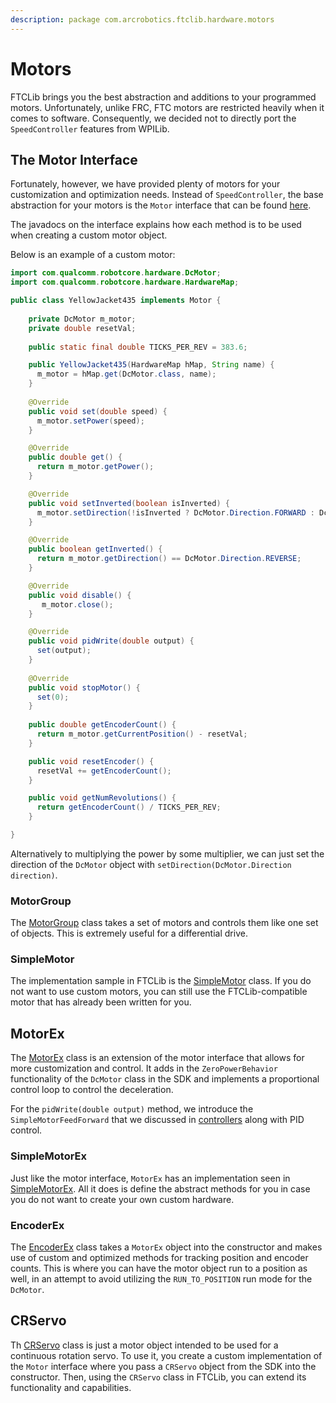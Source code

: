 ```yaml
---
description: package com.arcrobotics.ftclib.hardware.motors
---
```


# Motors

FTCLib brings you the best abstraction and additions to your programmed motors. Unfortunately, unlike FRC, FTC motors are restricted heavily when it comes to software. Consequently, we decided not to directly port the `SpeedController` features from WPILib.

## The Motor Interface

Fortunately, however, we have provided plenty of motors for your customization and optimization needs. Instead of `SpeedController`, the base abstraction for your motors is the `Motor` interface that can be found [here](https://github.com/FTCLib/FTCLib/blob/dev/FtcLib/src/main/java/com/arcrobotics/ftclib/hardware/motors/Motor.java).

The javadocs on the interface explains how each method is to be used when creating a custom motor object.

Below is an example of a custom motor:

```java
import com.qualcomm.robotcore.hardware.DcMotor;
import com.qualcomm.robotcore.hardware.HardwareMap;

public class YellowJacket435 implements Motor {
  
    private DcMotor m_motor;
    private double resetVal;
    
    public static final double TICKS_PER_REV = 383.6;

    public YellowJacket435(HardwareMap hMap, String name) {
      m_motor = hMap.get(DcMotor.class, name);
    }
    
    @Override
    public void set(double speed) {
      m_motor.setPower(speed);
    }

    @Override
    public double get() {
      return m_motor.getPower();
    }

    @Override
    public void setInverted(boolean isInverted) {
      m_motor.setDirection(!isInverted ? DcMotor.Direction.FORWARD : DcMotor.Direction.REVERSE);
    }

    @Override
    public boolean getInverted() {
      return m_motor.getDirection() == DcMotor.Direction.REVERSE;
    }

    @Override
    public void disable() {
       m_motor.close();
    }

    @Override
    public void pidWrite(double output) {
      set(output);
    }
    
    @Override
    public void stopMotor() {
      set(0);
    }
    
    public double getEncoderCount() {
      return m_motor.getCurrentPosition() - resetVal;
    }

    public void resetEncoder() {
      resetVal += getEncoderCount();
    }

    public void getNumRevolutions() {
      return getEncoderCount() / TICKS_PER_REV;
    }

}
```

Alternatively to multiplying the power by some multiplier, we can just set the direction of the `DcMotor` object with `setDirection(DcMotor.Direction direction)`.

### MotorGroup

The [MotorGroup](https://github.com/FTCLib/FTCLib/blob/dev/FtcLib/src/main/java/com/arcrobotics/ftclib/hardware/motors/MotorGroup.java) class takes a set of motors and controls them like one set of objects. This is extremely useful for a differential drive.

### SimpleMotor

The implementation sample in FTCLib is the [SimpleMotor](https://github.com/FTCLib/FTCLib/blob/dev/FtcLib/src/main/java/com/arcrobotics/ftclib/hardware/motors/SimpleMotor.java) class. If you do not want to use custom motors, you can still use the FTCLib-compatible motor that has already been written for you.

## MotorEx

The [MotorEx](https://github.com/FTCLib/FTCLib/blob/dev/FtcLib/src/main/java/com/arcrobotics/ftclib/hardware/motors/MotorEx.java) class is an extension of the motor interface that allows for more customization and control. It adds in the `ZeroPowerBehavior` functionality of the `DcMotor` class in the SDK and implements a proportional control loop to control the deceleration.

For the `pidWrite(double output)` method, we introduce the `SimpleMotorFeedForward` that we discussed in [controllers](../controllers.md) along with PID control.

### SimpleMotorEx

Just like the motor interface, `MotorEx` has an implementation seen in [SimpleMotorEx](https://github.com/FTCLib/FTCLib/blob/dev/FtcLib/src/main/java/com/arcrobotics/ftclib/hardware/motors/SimpleMotorEx.java). All it does is define the abstract methods for you in case you do not want to create your own custom hardware.

### EncoderEx

The [EncoderEx](https://github.com/FTCLib/FTCLib/blob/dev/FtcLib/src/main/java/com/arcrobotics/ftclib/hardware/motors/SimpleMotorEx.java) class takes a `MotorEx` object into the constructor and makes use of custom and optimized methods for tracking position and encoder counts. This is where you can have the motor object run to a position as well, in an attempt to avoid utilizing the `RUN_TO_POSITION` run mode for the `DcMotor`.

## CRServo

Th [CRServo](https://github.com/FTCLib/FTCLib/blob/dev/FtcLib/src/main/java/com/arcrobotics/ftclib/hardware/motors/CRServo.java) class is just a motor object intended to be used for a continuous rotation servo. To use it, you create a custom implementation of the `Motor` interface where you pass a `CRServo` object from the SDK into the constructor. Then, using the `CRServo` class in FTCLib, you can extend its functionality and capabilities.


